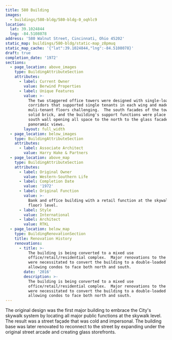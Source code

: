 ```yaml
---
title: 580 Building
images:
  - buildings/580-bldg/580-bldg-0_oqhlc9
location:
  lat: 39.1024844
  lng: -84.5108078
address: '580 Walnut Street, Cincinnati, Ohio 45202'
static_map: buildings/580-bldg/static-map_z8pmuq
static_map_cache: '{"lat":39.1024844,"lng":-84.5108078}'
draft: true
completion_date: '1972'
sections:
  - page_location: above_images
    type: BuildingAttributeSection
    attributes:
      - label: Current Owner
        value: Berwind Properties
      - label: Unique Features
        value: >-
          The two staggered office towers were designed with single-loaded
          corridors that supported single tenants in each wing and made
          muli-tenant floors challenging.  The south facades of the towers were
          solid brick, and the building's support functions were place along the
          south wall opening all space to the north to the glass facade and
          panoramic views.
        layout: full_width
  - page_location: below_images
    type: BuildingAttributeSection
    attributes:
      - label: Associate Architect
        value: Harry Hake & Partners
  - page_location: above_map
    type: BuildingAttributeSection
    attributes:
      - label: Original Owner
        value: Western-Southern Life
      - label: Completion Date
        value: '1972'
      - label: Original Function
        value: >-
          Bank and office building with a retail function at the skywalk (second
          floor) level.
      - label: Style
        value: International
      - label: Architect
        value: RTKL
  - page_location: below_map
    type: BuildingRenovationSection
    title: Renovation History
    renovations:
      - title: >-
          The building is being converted to a mixed use
          office/retail/residential complex.  Major renovations to the facade
          were necessitated to convert the building to a double-loaded function
          allowing condos to face both north and south.
        date: '2016'
        description: >-
          The building is being converted to a mixed use
          office/retail/residential complex.  Major renovations to the facade
          were necessitated to convert the building to a double-loaded function
          allowing condos to face both north and south.
---
```


The original design was the first major building to embrace the City's skywalk system by locating all major public functions at the skywalk level. The result was a street façade that was cold and impersonal. The building base was later renovated to reconnect to the street by expanding under the original street arcade and creating glass storefronts.
